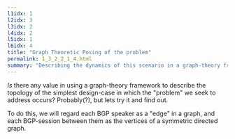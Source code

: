 ```yaml
---
l1idx: 1
l2idx: 3
l3idx: 2
l4idx: 2
l5idx: 1
l6idx: 4
title: "Graph Theoretic Posing of the problem"
permalink: 1_3_2_2_1_4.html
summary: "Describing the dynamics of this scenario in a graph-theory framework"
---
```


*Is* there any value in using a graph-theory framework to describe the topology of the simplest design-case in which the "problem" we seek to address occurs?  Probably(?), but lets try it and find out.

To do this, we will regard each BGP speaker as a "edge" in a graph, and each BGP-session between them as the vertices of a symmetric directed graph.


